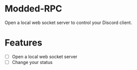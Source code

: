 # Modded-RPC

Open a local web socket server to control your Discord client.

# Features

-   [ ] Open a local web socket server
-   [ ] Change your status

